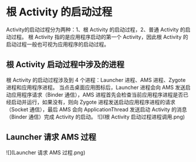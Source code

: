 # **根 Activity 的启动过程**
Activity的启动过程分为两种：1、根 Activity 的启动过程，2、普通 Activity 的启动过程。
根 Activity 指的是应用程序启动的第一个 Activity，因此根 Activity 的启动过程一般也可视为应用程序的启动过程。
## 根 Activity 启动过程中涉及的进程
根 Activity 的启动过程涉及到 4 个进程：Launcher 进程、AMS 进程、Zygote 进程和应用程序进程。
当点击桌面应用图标后，Launcher 进程会向 AMS 发送启动应用程序请求（Binder 通信），AMS 进程首先会检查当前应用程序进程是否已经启动并运行，如果没有，则向 Zygote 进程发送启动应用程序进程的请求（Socket 通信），最后 AMS 会向 ApplicationThread 发送启动 Activity 的消息（Binder 通信）完成 Activity 的启动。
![](根 Activity 启动过程进程调用.png)
## Launcher 请求 AMS 过程
![](Launcher 请求 AMS 过程.png)
